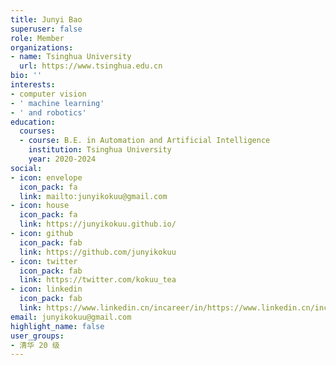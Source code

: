 ```yaml
---
title: Junyi Bao
superuser: false
role: Member
organizations:
- name: Tsinghua University
  url: https://www.tsinghua.edu.cn
bio: ''
interests:
- computer vision
- ' machine learning'
- ' and robotics'
education:
  courses:
  - course: B.E. in Automation and Artificial Intelligence
    institution: Tsinghua University
    year: 2020-2024
social:
- icon: envelope
  icon_pack: fa
  link: mailto:junyikokuu@gmail.com
- icon: house
  icon_pack: fa
  link: https://junyikokuu.github.io/
- icon: github
  icon_pack: fab
  link: https://github.com/junyikokuu
- icon: twitter
  icon_pack: fab
  link: https://twitter.com/kokuu_tea
- icon: linkedin
  icon_pack: fab
  link: https://www.linkedin.cn/incareer/in/https://www.linkedin.cn/incareer/in/junyi-bao-8240a8250
email: junyikokuu@gmail.com
highlight_name: false
user_groups:
- 清华 20 级
---
```

